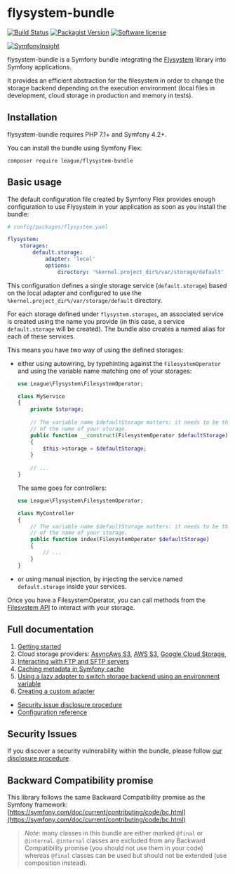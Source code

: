# flysystem-bundle

[![Build Status](https://travis-ci.org/thephpleague/flysystem-bundle.svg?branch=master)](https://travis-ci.org/thephpleague/flysystem-bundle)
[![Packagist Version](https://img.shields.io/packagist/v/league/flysystem-bundle.svg?style=flat-square)](https://packagist.org/packages/league/flysystem-bundle)
[![Software license](https://img.shields.io/github/license/thephpleague/flysystem-bundle.svg?style=flat-square)](https://github.com/thephpleague/flysystem-bundle/blob/master/LICENSE)

[![SymfonyInsight](https://insight.symfony.com/projects/525fdfa3-d482-4218-b4b9-3c2efc305fac/big.svg)](https://insight.symfony.com/projects/525fdfa3-d482-4218-b4b9-3c2efc305fac)

flysystem-bundle is a Symfony bundle integrating the [Flysystem](https://flysystem.thephpleague.com)
library into Symfony applications. 

It provides an efficient abstraction for the filesystem in order to change the storage backend depending
on the execution environment (local files in development, cloud storage in production and memory in tests).

## Installation

flysystem-bundle requires PHP 7.1+ and Symfony 4.2+.

You can install the bundle using Symfony Flex:

```
composer require league/flysystem-bundle
```

## Basic usage

The default configuration file created by Symfony Flex provides enough configuration to
use Flysystem in your application as soon as you install the bundle:

```yaml
# config/packages/flysystem.yaml

flysystem:
    storages:
        default.storage:
            adapter: 'local'
            options:
                directory: '%kernel.project_dir%/var/storage/default'
```

This configuration defines a single storage service (`default.storage`) based on the local adapter
and configured to use the `%kernel.project_dir%/var/storage/default` directory.

For each storage defined under `flysystem.storages`, an associated service is created using the
name you provide (in this case, a service `default.storage` will be created). The bundle also
creates a named alias for each of these services.

This means you have two way of using the defined storages:

* either using autowiring, by typehinting against the `FilesystemOperator` and using the
  variable name matching one of your storages:

    ```php
    use League\Flysystem\FilesystemOperator;
    
    class MyService
    {
        private $storage;
        
        // The variable name $defaultStorage matters: it needs to be the camelized version
        // of the name of your storage. 
        public function __construct(FilesystemOperator $defaultStorage)
        {
            $this->storage = $defaultStorage;
        }
        
        // ...
    }
    ```
    
  The same goes for controllers:
    
    ```php
    use League\Flysystem\FilesystemOperator;
    
    class MyController
    {
        // The variable name $defaultStorage matters: it needs to be the camelized version
        // of the name of your storage. 
        public function index(FilesystemOperator $defaultStorage)
        {
            // ...
        }
    }
    ```

* or using manual injection, by injecting the service named `default.storage` inside 
  your services.
  
Once you have a FilesystemOperator, you can call methods from the
[Filesystem API](https://flysystem.thephpleague.com/v2/docs/usage/filesystem-api/)
to interact with your storage.

## Full documentation

1. [Getting started](https://flysystem.thephpleague.com/v2/docs/getting-started/)
2. Cloud storage providers:
   [AsyncAws S3](https://github.com/thephpleague/flysystem-bundle/blob/master/docs/2-cloud-storage-providers.md#asyncaws-s3),
   [AWS S3](https://github.com/thephpleague/flysystem-bundle/blob/master/docs/2-cloud-storage-providers.md#aws-s3),
   [Google Cloud Storage](https://flysystem.thephpleague.com/v2/docs/adapter/gcs/),
3. [Interacting with FTP and SFTP servers](https://github.com/thephpleague/flysystem-bundle/blob/master/docs/3-interacting-with-ftp-and-sftp-servers.md)
4. [Caching metadata in Symfony cache](https://github.com/thephpleague/flysystem-bundle/blob/master/docs/4-caching-metadata-in-symfony-cache.md)
5. [Using a lazy adapter to switch storage backend using an environment variable](https://github.com/thephpleague/flysystem-bundle/blob/master/docs/5-using-lazy-adapter-to-switch-at-runtime.md)
6. [Creating a custom adapter](https://github.com/thephpleague/flysystem-bundle/blob/master/docs/6-creating-a-custom-adapter.md)

* [Security issue disclosure procedure](https://github.com/thephpleague/flysystem-bundle/blob/master/docs/A-security-disclosure-procedure.md)
* [Configuration reference](https://github.com/thephpleague/flysystem-bundle/blob/master/docs/B-configuration-reference.md)

## Security Issues

If you discover a security vulnerability within the bundle, please follow
[our disclosure procedure](https://github.com/thephpleague/flysystem-bundle/blob/master/docs/A-security-disclosure-procedure.md).

## Backward Compatibility promise

This library follows the same Backward Compatibility promise as the Symfony framework:
[https://symfony.com/doc/current/contributing/code/bc.html](https://symfony.com/doc/current/contributing/code/bc.html)

> *Note*: many classes in this bundle are either marked `@final` or `@internal`.
> `@internal` classes are excluded from any Backward Compatibility promise (you should not use them in your code)
> whereas `@final` classes can be used but should not be extended (use composition instead).
